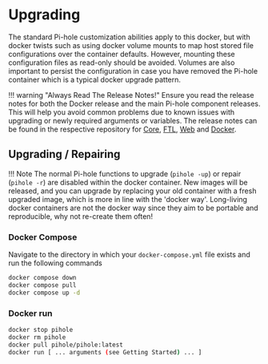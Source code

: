 # Upgrading

The standard Pi-hole customization abilities apply to this docker, but with docker twists such as using docker volume mounts to map host stored file configurations over the container defaults. However, mounting these configuration files as read-only should be avoided. Volumes are also important to persist the configuration in case you have removed the Pi-hole container which is a typical docker upgrade pattern.

!!! warning "Always Read The Release Notes!"
    Ensure you read the release notes for both the Docker release and the main Pi-hole component releases. This will help you avoid common problems due to known issues with upgrading or newly required arguments or variables. The release notes can be found in the respective repository for [Core](https://github.com/pi-hole/pi-hole/releases), [FTL](https://github.com/pi-hole/FTL/releases), [Web](https://github.com/pi-hole/web/releases) and [Docker](https://github.com/pi-hole/docker-pi-hole/releases).

## Upgrading / Repairing

!!! Note
    The normal Pi-hole functions to upgrade (`pihole -up`) or repair (`pihole -r`) are disabled within the docker container. New images will be released, and you can upgrade by replacing your old container with a fresh upgraded image, which is more in line with the 'docker way'. Long-living docker containers are not the docker way since they aim to be portable and reproducible, why not re-create them often!

### Docker Compose

Navigate to the directory in which your `docker-compose.yml` file exists and run the following commands

```bash
docker compose down
docker compose pull
docker compose up -d
```

### Docker run

```bash
docker stop pihole
docker rm pihole
docker pull pihole/pihole:latest
docker run [ ... arguments (see Getting Started) ... ]
```
